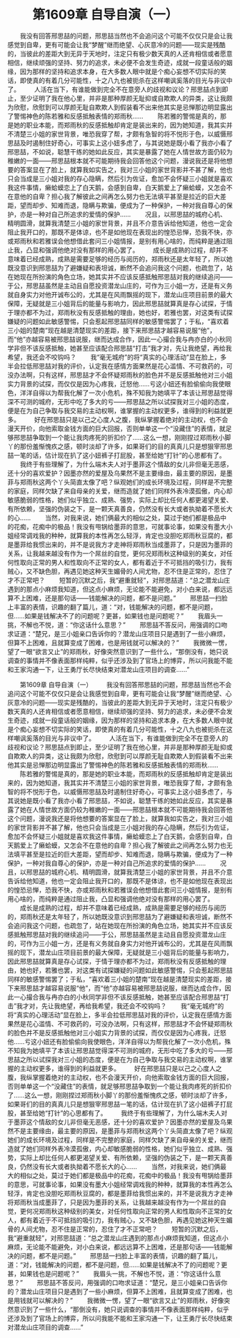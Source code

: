 # 　　第1609章 自导自演（一）
　　我没有回答邢思喆的问题，邢思喆当然也不会追问这个可能不仅仅只是会让我感觉到自卑，更有可能会让我“梦醒”继而绝望、心灰意冷的问题——现实是残酷的，当彼此的差距大到无异于天地时，注定只有极少数天真的人还肯相信或者愿意相信，继续顽强的坚持、努力的追求，未必便不会发生奇迹，成就一段童话般的姻缘，因为那样的坚持和追求本身，在大多数人眼中就是个痴心妄想不切实际的笑话，即使真的有着几分可能性，十之八九也被扼杀在这样嘲讽奚落的目光与非议中了。
　　人活在当下，有谁能做到完全不在意旁人的歧视和议论？邢思喆点到即止，至少证明了我在他心里，并非是那种厚颜无耻抑或自欺欺人的异类，这让我颇为欣慰，欣慰到可以厚颜无耻自欺欺人到假装看不出来他其实是忌惮那边明显露出了警惕神色的陈若雅和反感抵触表情的郑雨秋……
　　陈若雅的警惕是真的，那是她的职业本能，而郑雨秋的反感抵触却肯定是装出来的，因为她知道，我其实并不清楚三小姐的家世背景，唯恐我穿了帮，才颇有急智的将不悦形于色，以威慑邢思喆及时遏制住好奇心，可事实上这小妞多虑了，与其说她是既小看了我亦小看了邢思喆，不如说，聪慧干练的她如此反应，其实是暴露了她在人情世故方面仍较为稚嫩的一面——邢思喆根本就不可能期待我会回答他这个问题，漫说我还是将他想要的答案显在了脸上，就算我如实告之，我对三小姐的家世背影并不甚了解，他也只会当成是三小姐对我的存心隐瞒，然后引为佐证，愈加不会怀疑三小姐就是喜欢我这件事情，癞蛤蟆恋上了白天鹅，会感到自卑，白天鹅爱上了癞蛤蟆，又怎会不在意他的自卑？担心我了解彼此之间再怎么努力也无法填平甚至是拉近的巨大差距，望而却步、知难而退，隐瞒与欺骗，便成为了一种保护，一种对我自尊心的保护，亦是一种对自己所追求的爱情的保护……
　　况且，以邢思喆的城府心机、精明圆滑，就算我清楚三小姐的家世背景，并且不介意告诉给他知道，他也一定会阻止我开口的，那既不是体谅，也不是如他现在表现出的惶恐忌惮，恐我不快，亦或郑雨秋和若雅误会他想借此套问三小姐情报，是别有用心啥的，而纯粹是通过阻止我，凸显和强调他绝对没有那样的用心罢了。
　　成长是成熟的过程，却并不意味着已经成熟，成熟是需要足够的经历与阅历的，郑雨秋还是太年轻了，所以她既没意识到邢思喆为了避嫌疑和表坦诚，断然不会追问我这个问题，也疏忽了，站在她现在所扮演的角色立场，她其实并不应该反感抵触邢思喆对我的继续追问——于公，邢思喆虽然是主动且自愿投资潜龙山庄的，可作为三小姐一方，还是有义务就自身实力对他开诚布公的，尤其是在风雨飘摇的现下，潜龙山庄项目前景的最大保障，无疑就是三小姐背后的能量与影响力，因此邢思喆就算真是存心试探，于情于理亦都不为过，郑雨秋没有反感抵触的理由，她也好，若雅也罢，对这类有试探嫌疑的问题如此敏感警惕，只会惹起邢思喆同样的敏感警惕罢了；于私，“喜欢着三小姐的楚南”现在越是清楚现实的差距，接下来邢思喆才越容易说服“他”，而“他”亦越容易被邢思喆说服，继而达成合作，因此一心撮合我与冉亦白的小秋同学非但不该反感抵触，她甚至应该配合邢思喆“打击”我才对，先让我绝望，再给我希望，我还会不咬钩吗？
　　我“毫无城府”的将“真实的心理活动”显在脸上，多半会拉低邢思喆对我的评价，认定我在感情方面果然是花心滥情、不可救药的，可没办法啊，只有这样，邢思喆才不会怀疑郑雨秋的脸色并不是反感抵触他对三小姐实力背景的试探，而仅仅是因为心疼我，迁怒他……亏这小妞还有脸偷偷向我使眼色，洋洋自得以为帮我化解了一次小危机，殊不知我为她填平了本该让邢思喆觉得深不可测的城府，无形中吃了多大的亏——邢思喆之所以试探我对三小姐的态度，便是在为自己争取与我交易的主动权啊，谁掌握的主动权更多，谁得到的利益就更多。
　　好在邢思喆只是以己之心度人之腹，我纵掌握着绝对的主动权，也不会漫天开价，向他索取金钱方面的巨大回报，否则单单这一个“没藏住”的表情，就足够邢思喆争取到一个能让我肉疼死的折扣价了……这么一想，刚刚捏过郑雨秋小脚丫的那份羞惭愧疚之感，顿时淡却了许多，如果哥们的目的真真儿只是想狠宰邢思喆一笔的话，估计现在扒了这小妞裤子打屁股，甚至给她“打针”的心思都有了。
　　我终于有些理解了，为什么端木夫人对于墨菲这个情敌的女儿非但毫无恶感，还十分的喜欢爱护？因墨亦然的爱屋及乌果然不是主要缘由，最主要的原因，是墨菲与郑雨秋这两个丫头简直太像了吧？纵观她们的成长环境及过程，同样是不完整的家庭，同样欠缺了来自母亲的关爱，继而造就了她们同样外表冷漠孤傲，内心却敏感脆弱的性格，她们似乎独立、成熟、强势，实际上却比任何人都更渴望关爱、有所依赖，坚强的伪装之下，是一颗天真善良，仍然没有长大或者执拗着不愿长大的心……
　　当然，对我来说，她们俩最大的相似之处，莫过于她们都是极品中的花痴，花痴中的极品！我没有甩锅给墨菲的意思，可就事论事，如果没有墨大小姐经常调戏我的种种，就算我的本性再怎么轻浮，肯定也没胆吃郑雨秋豆腐的，都是墨菲给我惯出来的，并不是说我方才走神将郑雨秋当成墨菲了，只是因为墨菲的关系，让我越来越没有作为一个屌丝的自觉，更何况郑雨秋这种级别的美女，对任何性取向正常的男人和性取向不正常的女人，都有着近于不可抵挡的吸引力，我有贼心，又不缺色胆，再遇见她这种天生媚骨的人间尤物，忍不住是正常的，忍住了才不正常吧？
　　短暂的沉默之后，我“避重就轻”，对邢思喆道：“总之潜龙山庄遇到的那点小麻烦我知道，但这点小麻烦，无论能不能避免，对小白来说，都远远算不上困难，还是那句话——钱能解决的问题，都不是问题。”
　　邢思喆一扫脸上丰富的表情，识趣的翻了篇儿，道：“对，钱能解决的问题，都不是问题，但……如果是钱解决不了的问题呢？更甚，如果钱也是问题呢？”
　　我眉头一挑，不解也不悦，道：“你这话什么意思？”
　　邢思喆不答反问，用强调的口吻求证道：“楚兄，是三小姐亲口告诉你的？潜龙山庄项目只是遇到了一些小麻烦，但算不上困难，且就算变成了困难，也是用钱就可以解决的？”
　　我微微一愣，望了一眼“欲言又止”的郑雨秋，好像突然意识到了一些什么，“那倒没有，她只说调查的事情并不像表面那样纯粹，似乎还涉及到了官场上的博弈，所以问我能不能和王家沟通一下，让王勇厅长尽快结束对潜龙山庄项目的调查……”

　　第1609章 自导自演（一）
　　我没有回答邢思喆的问题，邢思喆当然也不会追问这个可能不仅仅只是会让我感觉到自卑，更有可能会让我“梦醒”继而绝望、心灰意冷的问题——现实是残酷的，当彼此的差距大到无异于天地时，注定只有极少数天真的人还肯相信或者愿意相信，继续顽强的坚持、努力的追求，未必便不会发生奇迹，成就一段童话般的姻缘，因为那样的坚持和追求本身，在大多数人眼中就是个痴心妄想不切实际的笑话，即使真的有着几分可能性，十之八九也被扼杀在这样嘲讽奚落的目光与非议中了。
　　人活在当下，有谁能做到完全不在意旁人的歧视和议论？邢思喆点到即止，至少证明了我在他心里，并非是那种厚颜无耻抑或自欺欺人的异类，这让我颇为欣慰，欣慰到可以厚颜无耻自欺欺人到假装看不出来他其实是忌惮那边明显露出了警惕神色的陈若雅和反感抵触表情的郑雨秋……
　　陈若雅的警惕是真的，那是她的职业本能，而郑雨秋的反感抵触却肯定是装出来的，因为她知道，我其实并不清楚三小姐的家世背景，唯恐我穿了帮，才颇有急智的将不悦形于色，以威慑邢思喆及时遏制住好奇心，可事实上这小妞多虑了，与其说她是既小看了我亦小看了邢思喆，不如说，聪慧干练的她如此反应，其实是暴露了她在人情世故方面仍较为稚嫩的一面——邢思喆根本就不可能期待我会回答他这个问题，漫说我还是将他想要的答案显在了脸上，就算我如实告之，我对三小姐的家世背影并不甚了解，他也只会当成是三小姐对我的存心隐瞒，然后引为佐证，愈加不会怀疑三小姐就是喜欢我这件事情，癞蛤蟆恋上了白天鹅，会感到自卑，白天鹅爱上了癞蛤蟆，又怎会不在意他的自卑？担心我了解彼此之间再怎么努力也无法填平甚至是拉近的巨大差距，望而却步、知难而退，隐瞒与欺骗，便成为了一种保护，一种对我自尊心的保护，亦是一种对自己所追求的爱情的保护……
　　况且，以邢思喆的城府心机、精明圆滑，就算我清楚三小姐的家世背景，并且不介意告诉给他知道，他也一定会阻止我开口的，那既不是体谅，也不是如他现在表现出的惶恐忌惮，恐我不快，亦或郑雨秋和若雅误会他想借此套问三小姐情报，是别有用心啥的，而纯粹是通过阻止我，凸显和强调他绝对没有那样的用心罢了。
　　成长是成熟的过程，却并不意味着已经成熟，成熟是需要足够的经历与阅历的，郑雨秋还是太年轻了，所以她既没意识到邢思喆为了避嫌疑和表坦诚，断然不会追问我这个问题，也疏忽了，站在她现在所扮演的角色立场，她其实并不应该反感抵触邢思喆对我的继续追问——于公，邢思喆虽然是主动且自愿投资潜龙山庄的，可作为三小姐一方，还是有义务就自身实力对他开诚布公的，尤其是在风雨飘摇的现下，潜龙山庄项目前景的最大保障，无疑就是三小姐背后的能量与影响力，因此邢思喆就算真是存心试探，于情于理亦都不为过，郑雨秋没有反感抵触的理由，她也好，若雅也罢，对这类有试探嫌疑的问题如此敏感警惕，只会惹起邢思喆同样的敏感警惕罢了；于私，“喜欢着三小姐的楚南”现在越是清楚现实的差距，接下来邢思喆才越容易说服“他”，而“他”亦越容易被邢思喆说服，继而达成合作，因此一心撮合我与冉亦白的小秋同学非但不该反感抵触，她甚至应该配合邢思喆“打击”我才对，先让我绝望，再给我希望，我还会不咬钩吗？
　　我“毫无城府”的将“真实的心理活动”显在脸上，多半会拉低邢思喆对我的评价，认定我在感情方面果然是花心滥情、不可救药的，可没办法啊，只有这样，邢思喆才不会怀疑郑雨秋的脸色并不是反感抵触他对三小姐实力背景的试探，而仅仅是因为心疼我，迁怒他……亏这小妞还有脸偷偷向我使眼色，洋洋自得以为帮我化解了一次小危机，殊不知我为她填平了本该让邢思喆觉得深不可测的城府，无形中吃了多大的亏——邢思喆之所以试探我对三小姐的态度，便是在为自己争取与我交易的主动权啊，谁掌握的主动权更多，谁得到的利益就更多。
　　好在邢思喆只是以己之心度人之腹，我纵掌握着绝对的主动权，也不会漫天开价，向他索取金钱方面的巨大回报，否则单单这一个“没藏住”的表情，就足够邢思喆争取到一个能让我肉疼死的折扣价了……这么一想，刚刚捏过郑雨秋小脚丫的那份羞惭愧疚之感，顿时淡却了许多，如果哥们的目的真真儿只是想狠宰邢思喆一笔的话，估计现在扒了这小妞裤子打屁股，甚至给她“打针”的心思都有了。
　　我终于有些理解了，为什么端木夫人对于墨菲这个情敌的女儿非但毫无恶感，还十分的喜欢爱护？因墨亦然的爱屋及乌果然不是主要缘由，最主要的原因，是墨菲与郑雨秋这两个丫头简直太像了吧？纵观她们的成长环境及过程，同样是不完整的家庭，同样欠缺了来自母亲的关爱，继而造就了她们同样外表冷漠孤傲，内心却敏感脆弱的性格，她们似乎独立、成熟、强势，实际上却比任何人都更渴望关爱、有所依赖，坚强的伪装之下，是一颗天真善良，仍然没有长大或者执拗着不愿长大的心……
　　当然，对我来说，她们俩最大的相似之处，莫过于她们都是极品中的花痴，花痴中的极品！我没有甩锅给墨菲的意思，可就事论事，如果没有墨大小姐经常调戏我的种种，就算我的本性再怎么轻浮，肯定也没胆吃郑雨秋豆腐的，都是墨菲给我惯出来的，并不是说我方才走神将郑雨秋当成墨菲了，只是因为墨菲的关系，让我越来越没有作为一个屌丝的自觉，更何况郑雨秋这种级别的美女，对任何性取向正常的男人和性取向不正常的女人，都有着近于不可抵挡的吸引力，我有贼心，又不缺色胆，再遇见她这种天生媚骨的人间尤物，忍不住是正常的，忍住了才不正常吧？
　　短暂的沉默之后，我“避重就轻”，对邢思喆道：“总之潜龙山庄遇到的那点小麻烦我知道，但这点小麻烦，无论能不能避免，对小白来说，都远远算不上困难，还是那句话——钱能解决的问题，都不是问题。”
　　邢思喆一扫脸上丰富的表情，识趣的翻了篇儿，道：“对，钱能解决的问题，都不是问题，但……如果是钱解决不了的问题呢？更甚，如果钱也是问题呢？”
　　我眉头一挑，不解也不悦，道：“你这话什么意思？”
　　邢思喆不答反问，用强调的口吻求证道：“楚兄，是三小姐亲口告诉你的？潜龙山庄项目只是遇到了一些小麻烦，但算不上困难，且就算变成了困难，也是用钱就可以解决的？”
　　我微微一愣，望了一眼“欲言又止”的郑雨秋，好像突然意识到了一些什么，“那倒没有，她只说调查的事情并不像表面那样纯粹，似乎还涉及到了官场上的博弈，所以问我能不能和王家沟通一下，让王勇厅长尽快结束对潜龙山庄项目的调查……”
